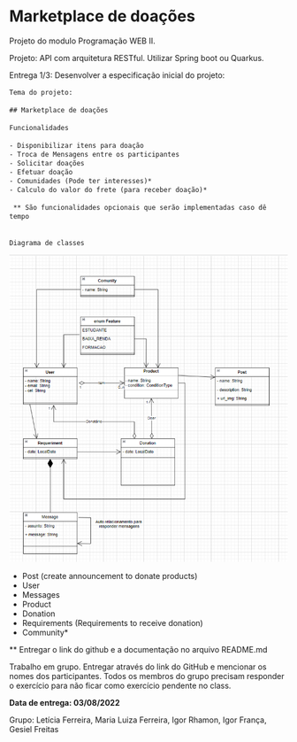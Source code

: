 # Marketplace de doações

Projeto do modulo Programação WEB II.

Projeto: API com arquitetura RESTful. Utilizar Spring boot ou Quarkus.

Entrega 1/3: Desenvolver a especificação inicial do projeto:

    Tema do projeto:
    
    ## Marketplace de doações
    
    Funcionalidades
    
    - Disponibilizar itens para doação
    - Troca de Mensagens entre os participantes
    - Solicitar doações
    - Efetuar doação
    - Comunidades (Pode ter interesses)*
    - Calculo do valor do frete (para receber doação)*
     
     ** São funcionalidades opcionais que serão implementadas caso dê tempo

    
    Diagrama de classes
    
![Diagrama de Classe](/images/doacoes_class_diagram.png)

- Post (create announcement to donate products)
- User
- Messages
- Product
- Donation
- Requirements (Requirements to receive donation)
- Community*

** Entregar o link do github e a documentação no arquivo README.md

Trabalho em grupo. Entregar através do link do GitHub e mencionar os nomes dos participantes. Todos os membros do grupo precisam responder o exercício para não ficar como exercício pendente no class.

**Data de entrega: 03/08/2022**

Grupo:
Letícia Ferreira,
Maria Luiza Ferreira,
Igor Rhamon,
Igor França,
Gesiel Freitas
